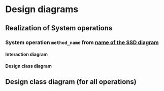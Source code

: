 # Design diagrams

## Realization of System operations
### System operation `method_name` from [name of the SSD diagram](link_to_the_diagram_image)

#### Interaction diagram


#### Design class diagram

## Design class diagram (for all operations)

